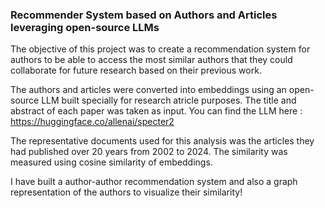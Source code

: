 ### Recommender System based on Authors and Articles leveraging open-source LLMs
The objective of this project was to create a recommendation system for authors to be able to access the most similar authors that they could collaborate for future research based on their previous work. 

The authors and articles were converted into embeddings using an open-source LLM built specially for research atricle purposes. The title and abstract of each paper was taken as input. You can find the LLM here : https://huggingface.co/allenai/specter2

The representative documents used for this analysis was the articles they had published over 20 years from 2002 to 2024. The similarity was measured using cosine similarity of embeddings.

I have built a author-author recommendation system and also a graph representation of the authors to visualize their similarity!
